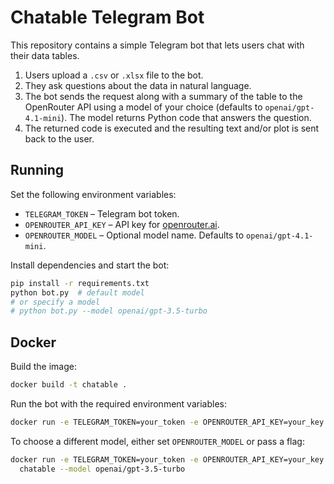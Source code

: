 # Chatable Telegram Bot

This repository contains a simple Telegram bot that lets users chat with their data tables.

1. Users upload a `.csv` or `.xlsx` file to the bot.
2. They ask questions about the data in natural language.
3. The bot sends the request along with a summary of the table to the OpenRouter API using a model of your choice (defaults to `openai/gpt-4.1-mini`). The model returns Python code that answers the question.
4. The returned code is executed and the resulting text and/or plot is sent back to the user.

## Running

Set the following environment variables:

- `TELEGRAM_TOKEN` – Telegram bot token.
- `OPENROUTER_API_KEY` – API key for [openrouter.ai](https://openrouter.ai/).
- `OPENROUTER_MODEL` – Optional model name. Defaults to `openai/gpt-4.1-mini`.

Install dependencies and start the bot:

```bash
pip install -r requirements.txt
python bot.py  # default model
# or specify a model
# python bot.py --model openai/gpt-3.5-turbo
```

## Docker

Build the image:

```bash
docker build -t chatable .
```

Run the bot with the required environment variables:

```bash
docker run -e TELEGRAM_TOKEN=your_token -e OPENROUTER_API_KEY=your_key chatable
```

To choose a different model, either set `OPENROUTER_MODEL` or pass a flag:

```bash
docker run -e TELEGRAM_TOKEN=your_token -e OPENROUTER_API_KEY=your_key \
  chatable --model openai/gpt-3.5-turbo
```
